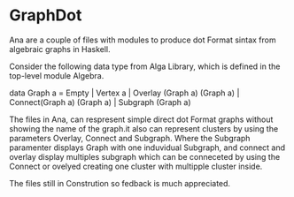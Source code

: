 # GraphDot

Ana are a couple of files with modules to produce dot Format sintax from algebraic graphs in Haskell.

Consider the following data type from Alga Library, which is defined in the top-level module Algebra.

data Graph a = Empty | Vertex a | Overlay (Graph a) (Graph a) | Connect(Graph a) (Graph a)
| Subgraph (Graph a)

The files in Ana, can respresent simple direct dot Format graphs without showing the name of the graph.it also can represent clusters by using the parameters Overlay, Connect and Subgraph. Where the Subgraph paramenter displays Graph with one induvidual Subgraph, and connect and overlay display multiples subgraph which can be conneceted by using the Connect or ovelyed creating one cluster with multipple cluster inside.

The files still in Constrution so fedback is much appreciated.
